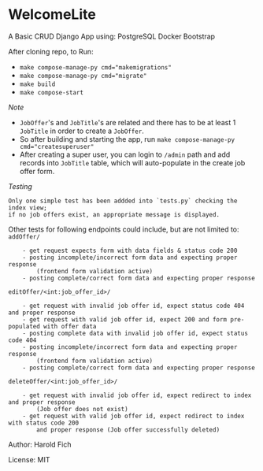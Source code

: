 # WelcomeLite
A Basic CRUD Django App using:
PostgreSQL
Docker
Bootstrap

After cloning repo, to Run:
- `make compose-manage-py cmd="makemigrations"`
- `make compose-manage-py cmd="migrate"`
- `make build`
- `make compose-start`

*Note* 
- `JobOffer`'s and `JobTitle`'s are related and there has to be at least 1 `JobTitle` 
in order to create a `JobOffer`. 
- So after building and starting the app,
run `make compose-manage-py cmd="createsuperuser"`
- After creating a super user, you can login to `/admin` path and add records into `JobTitle`
table, which will auto-populate in the create job offer form.

*Testing*
```
Only one simple test has been addded into `tests.py` checking the index view;
if no job offers exist, an appropriate message is displayed.
```
Other tests for following endpoints could include, but are not limited to:
`addOffer/`
```
    - get request expects form with data fields & status code 200
    - posting incomplete/incorrect form data and expecting proper response 
        (frontend form validation active)
    - posting complete/correct form data and expecting proper response
```
`editOffer/<int:job_offer_id>/`
```
    - get request with invalid job offer id, expect status code 404 and proper response
    - get request with valid job offer id, expect 200 and form pre-populated with offer data
    - posting complete data with invalid job offer id, expect status code 404
    - posting incomplete/incorrect form data and expecting proper response 
        (frontend form validation active)
    - posting complete/correct form data and expecting proper response
```
`deleteOffer/<int:job_offer_id>/`
```
    - get request with invalid job offer id, expect redirect to index and proper response 
        (Job offer does not exist)
    - get request with valid job offer id, expect redirect to index with status code 200
        and proper response (Job offer successfully deleted)
```

Author: Harold Fich

License: MIT
